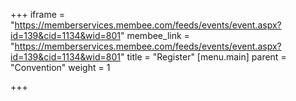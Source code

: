 +++
iframe = "https://memberservices.membee.com/feeds/events/event.aspx?id=139&cid=1134&wid=801"
membee_link = "https://memberservices.membee.com/feeds/events/event.aspx?id=139&cid=1134&wid=801"
title = "Register"
[menu.main]
parent = "Convention"
weight = 1

+++
